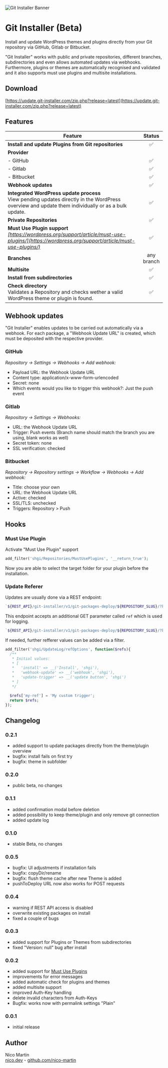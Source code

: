 ![Git Installer Banner](https://update.git-installer.com/assets/banner-1544x500.jpg)
# Git Installer (Beta)

Install and update WordPress themes and plugins directly from your Git repository via GitHub, Gitlab or Bitbucket.

"Git Installer" works with public and private repositories, different branches, subdirectories and even allows automated updates via webhooks. Furthermore, plugins or themes are automatically recognised and validated and it also supports must use plugins and multisite installations.

## Download
[https://update.git-installer.com/zip.php?release=latest](https://update.git-installer.com/zip.php?release=latest)

## Features

| Feature                                                                                                                                               |   Status   |
|-------------------------------------------------------------------------------------------------------------------------------------------------------|:----------:|
| **Install and update Plugins from Git repositories**                                                                                                  |     ✅      |
| **Provider**                                                                                                                                          |            |
| - GitHub                                                                                                                                              |     ✅      |
| - Gitlab                                                                                                                                              |     ✅      |
| - Bitbucket                                                                                                                                           |     ✅      |
| **Webhook updates**                                                                                                                                   |     ✅      |
| **Integrated WordPress update process**<br />View pending updates directly in the WordPress overview and update them individually or as a bulk update.                                                                                           |     ✅      |
| **Private Repositories**                                                                                                                              |     ✅      |
| **Must Use Plugin support**<br />*[https://wordpress.org/support/article/must-use-plugins/](https://wordpress.org/support/article/must-use-plugins/)* |     ✅      |
| **Branches**                                                                                                                                          | any branch |
| **Multisite**                                                                                                                                         |     ✅      |
| **Install from subdirectories**                                                                                                                       |     ✅      |
| **Check directory**<br />Validates a Repository and checks wether a valid WordPress theme or plugin is found.                                         |     ✅      |

## Webhook updates

"Git Installer" enables updates to be carried out automatically via a webhook. For each package, a "Webhook Update URL" is created, which must be deposited with the respective provider.

### GitHub
*Repository -> Settings -> Webhooks -> Add webhook:*
- Payload URL: the Webhook Update URL
- Content type: application/x-www-form-urlencoded
- Secret: none
- Which events would you like to trigger this webhook?: Just the push event

### Gitlab
*Repository -> Settings -> Webhooks:*
- URL: the Webhook Update URL
- Trigger: Push events (Branch name should match the branch you are using, blank works as well)
- Secret token: none
- SSL verification: checked

### Bitbucket
*Repository -> Repository settings -> Workflow -> Webhooks -> Add webhook:*
- Title: choose your own
- URL: the Webhook Update URL
- Active: checked
- SSL/TLS: unchecked
- Triggers: Repository > Push

## Hooks

### Must Use Plugin

Activate "Must Use Plugin" support

```php
add_filter('shgi/Repositories/MustUsePlugins', '__return_true');
```

Now you are able to select the target folder for your plugin before the installation.

### Update Referer

Updates are usually done via a REST endpoint:
```php
`${REST_API}/git-installer/v1/git-packages-deploy/${REPOSITORY_SLUG}/?key=${REPOSITORY_SECRET}`
```

This endpoint accepts an additional GET parameter called `ref` which is used for logging.
```php
`${REST_API}/git-installer/v1/git-packages-deploy/${REPOSITORY_SLUG}/?key=${REPOSITORY_SECRET}&ref=webhook-update`
```

If needed, further refferer values can be added via a filter.

```php
add_filter('shgi/UpdateLog/refOptions', function($refs){
  /**
   * Initial values:
   * [
   *   'install' => __('Install', 'shgi'),
   *   'webhook-update' => __('webhook', 'shgi'),
   *   'update-trigger' => __('update button', 'shgi')
   * ]
   */

  $refs['my-ref'] = 'My custom trigger';
  return $refs;
});
```

## Changelog

### 0.2.1

- added support to update packages directly from the theme/plugin overview
- bugfix: install fails on first try
- bugfix: theme in subfolder

### 0.2.0

- public beta, no changes

### 0.1.1

- added confirmation modal before deletion
- added possibility to keep theme/plugin and only remove git connection
- added update log

### 0.1.0

- stable Beta, no changes

### 0.0.5

- bugfix: UI adjustments if installation fails
- bugfix: copyDir/rename
- bugfix: flush theme cache after new Theme is added
- pushToDeploy URL now also works for POST requests

### 0.0.4

- warning if REST API access is disabled
- overwrite existing packages on install
- fixed a couple of bugs

### 0.0.3

- added support for Plugins or Themes from subdirectories
- fixed "Version: null" bug after install

### 0.0.2

- added support for [Must Use Plugins](https://wordpress.org/support/article/must-use-plugins/)
- improvements for error messages
- added automatic check for plugins and themes
- added multisite support
- improved Auth-Key handling
- delete invalid characters from Auth-Keys
- Bugfix: works now with permalink settings "Plain"

### 0.0.1

- initial release

## Author

Nico Martin   
[nico.dev](https://nico.dev) - [github.com/nico-martin](https://github.com/nico-martin)
